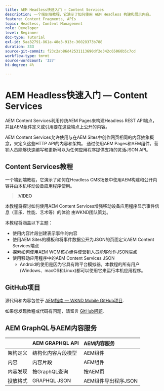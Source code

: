 ```yaml
---
title: AEM Headless快速入门 — Content Services
description: 一个端到端教程，它演示了如何使用 AEM Headless 构建和展示内容。
feature: Content Fragments, APIs
topic: Headless, Content Management
role: Developer
level: Beginner
doc-type: Tutorial
exl-id: 5aa32791-861a-48e3-913c-36028373b788
duration: 333
source-git-commit: f23c2ab86d42531113690df2e342c65060b5c7cd
workflow-type: tm+mt
source-wordcount: '327'
ht-degree: 4%

---
```


# AEM Headless快速入门 — Content Services

AEM Content Services利用传统AEM Pages来构建Headless REST API端点，并且AEM组件定义或引用要在这些端点上公开的内容。

AEM Content Services允许使用与在AEM Sites中创作网页相同的内容抽象概念，来定义这些HTTP API的内容和架构。 通过使用AEM Pages和AEM组件，营销人员能够快速编写和更新可以为任何应用程序提供支持的灵活JSON API。

## Content Services教程

一个端到端教程，它演示了如何在Headless CMS场景中使用AEM构建和公开内容并由本机移动设备应用程序使用。

>[!VIDEO](https://video.tv.adobe.com/v/28315?quality=12&learn=on)

本教程将探讨如何使用AEM Content Services增强移动设备应用程序显示事件信息（音乐、性能、艺术等）的体验 由WKND团队策划。

本教程将涵盖以下主题：

* 使用内容片段创建表示事件的内容
* 使用AEM Sites的模板和将事件数据公开为JSON的页面定义AEM Content Services端点
* 探索如何使用AEM WCM核心组件使营销人员能够创作JSON端点
* 使用移动应用程序中的AEM Content Services JSON
   * Android的使用是因为它具有跨平台模拟器，本教程的所有用户(Windows、macOS和Linux)都可以使用它来运行本机应用程序。

## GitHub项目

源代码和内容包位于 [AEM指南 — WKND Mobile GitHub项目](https://github.com/adobe/aem-guides-wknd-mobile).

如果您发现教程或代码有问题，请留言 [GitHub问题](https://github.com/adobe/aem-guides-wknd-mobile/issues).

## AEM GraphQL与AEM内容服务

|                                | AEM GRAPHQL API | AEM内容服务 |
|--------------------------------|:-----------------|:---------------------|
| 架构定义 | 结构化内容片段模型 | AEM组件 |
| 内容 | 内容片段 | AEM组件 |
| 内容发现 | 按GraphQL查询 | 按AEM页 |
| 投放格式 | GRAPHQL JSON | AEM组件导出程序JSON |
